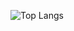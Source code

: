 ![Top Langs](https://github-readme-stats.vercel.app/api/top-langs/?username=njrgustavo&layout=compact&theme=dark)


